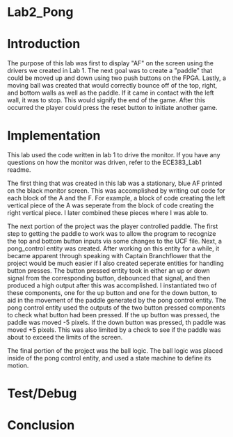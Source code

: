 Lab2_Pong
=========

Introduction
============

The purpose of this lab was first to display "AF" on the screen using the drivers we created in Lab 1. The next goal was to create a "paddle" that could be moved up and down using two push buttons on the FPGA. Lastly, a moving ball was created that would correctly bounce off of the top, right, and bottom walls as well as the paddle. If it came in contact with the left wall, it was to stop. This would signify the end of the game. After this occurred the player could press the reset button to initiate another game.

Implementation
==============

This lab used the code written in lab 1 to drive the monitor. If you have any questions on how the monitor was driven, refer to the ECE383_Lab1 readme.

The first thing that was created in this lab was a stationary, blue AF printed on the black monitor screen. This was accomplished by writing out code for each block of the A and the F. For example, a block of code creating the left vertical piece of the A was seperate from the block of code creating the right vertical piece. I later combined these pieces where I was able to.

The next portion of the project was the player controlled paddle. The first step to getting the paddle to work was to allow the program to recognize the top and bottom button inputs via some changes to the UCF file. Next, a pong_control entity was created. After working on this entity for a while, it became apparent through speaking with Captain Branchflower that the project would be much easier if I also created seperate entities for handling button presses. The button pressed entity took in either an up or down signal from the corresponding button, debounced that signal, and then produced a high output after this was accomplished. I instantiated two of these components, one for the up button and one for the down button, to aid in the movement of the paddle generated by the pong control entity. The pong control entity used the outputs of the two button pressed components to check what button had been pressed. If the up button was pressed, the paddle was moved -5 pixels. If the down button was pressed, th paddle was moved +5 pixels. This was also limited by a check to see if the paddle was about to exceed the limits of the screen.

The final portion of the project was the ball logic. The ball logic was placed inside of the pong control entity, and used a state machine to define its motion.

Test/Debug
==========

Conclusion
==========
